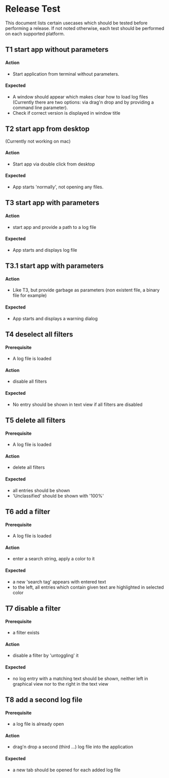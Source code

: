 # Release Test

This document lists certain usecases which should be tested before performing a release. If not noted otherwise, each test should be performed on each supported platform.

## T1 start app without parameters

#### Action

- Start application from terminal without parameters.

#### Expected

- A window should appear which makes clear how to load log files (Currently there are two options: via drag'n drop and by providing a command line parameter).
- Check if correct version is displayed in window title

## T2 start app from desktop

(Currently not working on mac)

#### Action

- Start app via double click from desktop

#### Expected

- App starts 'normally', not opening any files.

## T3 start app with parameters

#### Action

- start app and provide a path to a log file

#### Expected

- App starts and displays log file

## T3.1 start app with parameters 

#### Action

- Like T3, but provide garbage as parameters (non existent file, a binary file for example)

#### Expected

- App starts and displays a warning dialog

## T4 deselect all filters

#### Prerequisite

- A log file is loaded

#### Action
- disable all filters

#### Expected

- No entry should be shown in text view if all filters are disabled


## T5 delete all filters

#### Prerequisite

- A log file is loaded

#### Action

- delete all filters

#### Expected

- all entries should be shown
- 'Unclassified' should be shown with '100%'

## T6 add a filter

#### Prerequisite

- A log file is loaded

#### Action

- enter a search string, apply a color to it

#### Expected

- a new 'search tag' appears with entered text
- to the left, all entries which contain given text are highlighted in selected color

## T7 disable a filter

#### Prerequisite

- a filter exists

#### Action

- disable a filter by 'untoggling' it

#### Expected

- no log entry with a matching text should be shown, neither left in graphical view nor to the right in the text view

## T8 add a second log file

#### Prerequisite

- a log file is already open

#### Action

- drag'n drop a second (third ...) log file into the application

#### Expected

- a new tab should be opened for each added log file

